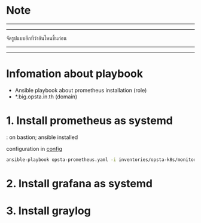 # Note

********************************************************************************************
********************************************************************************************
จัดรูปแบบอีกทีว่าอันไหนขึ้นก่อน
********************************************************************************************
********************************************************************************************

# Infomation about playbook

- Ansible playbook about prometheus installation (role)
- *.big.opsta.in.th (domain)

# 1. Install prometheus as systemd

: on bastion; ansible installed

configuration in [config](./group_vars/platform_monitoring/prometheus.yaml)

```bash
ansible-playbook opsta-prometheus.yaml -i inventories/opsta-k8s/monitoring.ini --become -K --limit monitoring
```

# 2. Install grafana as systemd

# 3. Install graylog
